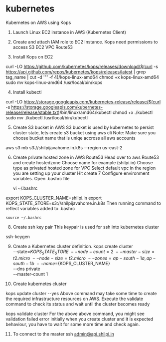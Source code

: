 # kubernetes

Kubernetes on AWS using Kops

1. Launch Linux EC2 instance in AWS (Kubernetes Client)
2. Create and attach IAM role to EC2 Instance.
Kops need permissions to access
	S3
	EC2
	VPC
	Route53
	
3. Install Kops on EC2

curl -LO https://github.com/kubernetes/kops/releases/download/$(curl -s https://api.github.com/repos/kubernetes/kops/releases/latest | grep tag_name | cut -d '"' -f 4)/kops-linux-amd64
chmod +x kops-linux-amd64
sudo mv kops-linux-amd64 /usr/local/bin/kops

4. Install kubectl

curl -LO https://storage.googleapis.com/kubernetes-release/release/$(curl -s https://storage.googleapis.com/kubernetes-release/release/stable.txt)/bin/linux/amd64/kubectl
chmod +x ./kubectl
sudo mv ./kubectl /usr/local/bin/kubectl

5. Create S3 bucket in AWS
S3 bucket is used by kubernetes to persist cluster state, lets create s3 bucket using aws cli Note: Make sure you choose bucket name that is uniqe accross all aws accounts

aws s3 mb s3://shilpijavahome.in.k8s --region us-east-2

6. Create private hosted zone in AWS Route53
Head over to aws Route53 and create hostedzone
Choose name for example (shilpi.in)
Choose type as privated hosted zone for VPC
Select default vpc in the region you are setting up your cluster
Hit create
7 Configure environment variables.
Open .bashrc file

	vi ~/.bashrc

export KOPS_CLUSTER_NAME=shilpi.in
export KOPS_STATE_STORE=s3://shilpijavahome.in.k8s
Then running command to reflect variables added to .bashrc

	source ~/.bashrc
8. Create ssh key pair
This keypair is used for ssh into kubernetes cluster

ssh-keygen

9. Create a Kubernetes cluster definition.
kops create cluster \
--state=${KOPS_STATE_STORE} \
--node-count=2 \
--master-size=t2.micro \
--node-size=t2.micro \
--zones=ap-south-1a,ap-south-1b \
--name=${KOPS_CLUSTER_NAME} \
--dns private \
--master-count 1

10. Create kubernetes cluster

kops update cluster --yes
Above command may take some time to create the required infrastructure resources on AWS. Execute the validate command to check its status and wait until the cluster becomes ready

kops validate cluster
For the above above command, you might see validation failed error initially when you create cluster and it is expected behaviour, you have to wait for some more time and check again.

11. To connect to the master
ssh admin@api.shilpi.in
